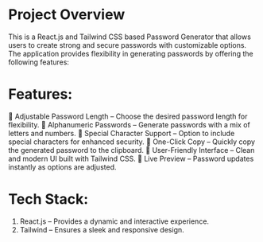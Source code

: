 # Project Overview

This is a React.js and Tailwind CSS based Password Generator that allows users to create strong and secure passwords with customizable options. The application provides flexibility in generating passwords by offering the following features:

# Features:
🔹 Adjustable Password Length – Choose the desired password length for flexibility.
🔹 Alphanumeric Passwords – Generate passwords with a mix of letters and numbers.
🔹 Special Character Support – Option to include special characters for enhanced security.
🔹 One-Click Copy – Quickly copy the generated password to the clipboard.
🔹 User-Friendly Interface – Clean and modern UI built with Tailwind CSS.
🔹 Live Preview – Password updates instantly as options are adjusted.

# Tech Stack:
1. React.js – Provides a dynamic and interactive experience.
2. Tailwind – Ensures a sleek and responsive design.
